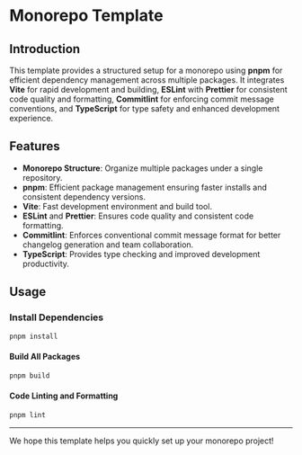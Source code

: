 # Monorepo Template

## Introduction

This template provides a structured setup for a monorepo using **pnpm** for efficient dependency management across multiple packages. It integrates **Vite** for rapid development and building, **ESLint** with **Prettier** for consistent code quality and formatting, **Commitlint** for enforcing commit message conventions, and **TypeScript** for type safety and enhanced development experience.

## Features

- **Monorepo Structure**: Organize multiple packages under a single repository.
- **pnpm**: Efficient package management ensuring faster installs and consistent dependency versions.
- **Vite**: Fast development environment and build tool.
- **ESLint** and **Prettier**: Ensures code quality and consistent code formatting.
- **Commitlint**: Enforces conventional commit message format for better changelog generation and team collaboration.
- **TypeScript**: Provides type checking and improved development productivity.

## Usage

### Install Dependencies

```bash
pnpm install
```

#### Build All Packages

```bash
pnpm build
```

#### Code Linting and Formatting

```bash
pnpm lint
```

---

We hope this template helps you quickly set up your monorepo project!
